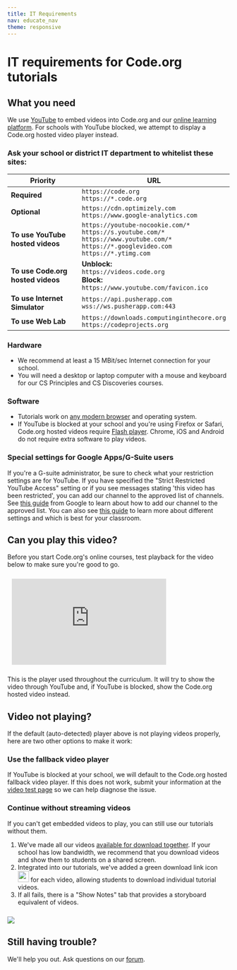 ```yaml
---
title: IT Requirements
nav: educate_nav
theme: responsive
---
```

# IT requirements for Code.org tutorials

## What you need

We use [YouTube](https://www.youtube.com) to embed videos into Code.org and our [online learning platform](https://studio.code.org). For schools with YouTube blocked, we attempt to display a Code.org hosted video player instead.

### Ask your school or district IT department to whitelist these sites:

| Priority | URL                                                                                                                                                      |
| -------- | -------------------------------------------------------------------------------------------------------------------------------------------------------- |
| **Required**   | `https://code.org`<br/>`https://*.code.org`                                                                                                              |
| **Optional**    | `https://cdn.optimizely.com`<br/>`https://www.google-analytics.com`                                                                                      |
| **To use YouTube hosted videos**   | `https://youtube-nocookie.com/*`<br/>`https://s.youtube.com/*`<br/>`https://www.youtube.com/*`<br/>`https://*.googlevideo.com`<br/>`https://*.ytimg.com` |
| **To use Code.org hosted videos**   | **Unblock:**<br/>`https://videos.code.org`<br/>**Block:**<br/>`https://www.youtube.com/favicon.ico`                                                      |
| **To use Internet Simulator**   | `https://api.pusherapp.com`<br/>`wss://ws.pusherapp.com:443`                                                                                             |
| **To use Web Lab** | `https://downloads.computinginthecore.org`<br/>`https://codeprojects.org`                                                                                |

### Hardware

- We recommend at least a 15 MBit/sec Internet connection for your school.
- You will need a desktop or laptop computer with a mouse and keyboard for our CS Principles and CS Discoveries courses.

### Software

- Tutorials work on [any modern browser](https://support.code.org/hc/en-us/articles/202591743) and operating system.
- If YouTube is blocked at your school and you're using Firefox or Safari, Code.org hosted videos require [Flash player](https://get.adobe.com/flashplayer/). Chrome, iOS and Android do not require extra software to play videos.

### Special settings for Google Apps/G-Suite users

If you're a G-suite administrator, be sure to check what your restriction settings are for YouTube.  If you have specified the "Strict Restricted YouTube Access" setting or if you see messages stating 'this video has been restricted', you can add our channel to the approved list of channels.  See [this guide](https://support.google.com/a/answer/6245597) from Google to learn about how to add our channel to the approved list.  You can also see [this guide](https://support.google.com/a/answer/6212415?hl=en) to learn more about different settings and which is best for your classroom.  


## Can you play this video?

Before you start Code.org's online courses, test playback for the video below to make sure you're good to go.

<iframe style="margin: 10px;" width="350" height="195" src="https://studio.code.org/videos/embed/artist_intro?width=350&height=195" frameborder="0" allowfullscreen></iframe>

This is the player used throughout the curriculum. It will try to show the video through YouTube and, if YouTube is blocked, show the Code.org hosted video instead.

## Video not playing?

If the default (auto-detected) player above is not playing videos properly, here are two other options to make it work:

### Use the fallback video player

If YouTube is blocked at your school, we will default to the Code.org hosted fallback video player. If this does not work, submit your information at the [video test page](https://studio.code.org/videos/test) so we can help diagnose the issue.

### Continue without streaming videos

If you can't get embedded videos to play, you can still use our tutorials without them.

1. We've made all our videos [available for download together](https://www.dropbox.com/sh/aax85b3850olxcx/mso9d17QtH). If your school has low bandwidth, we recommend that you download videos and show them to students on a shared screen.
2. Integrated into our tutorials, we've added a green download link icon <img src="/images/green-download.png" width=25 height=25/> for each video, allowing students to download individual tutorial videos.
3. If all fails, there is a "Show Notes" tab that provides a storyboard equivalent of videos.
  <img src="/images/fit-500/show-notes.png" style="margin-top: 10px; max-width: 100%"/>

## Still having trouble?

We'll help you out. Ask questions on our [forum](https://forums.code.org/?forum=322774).
